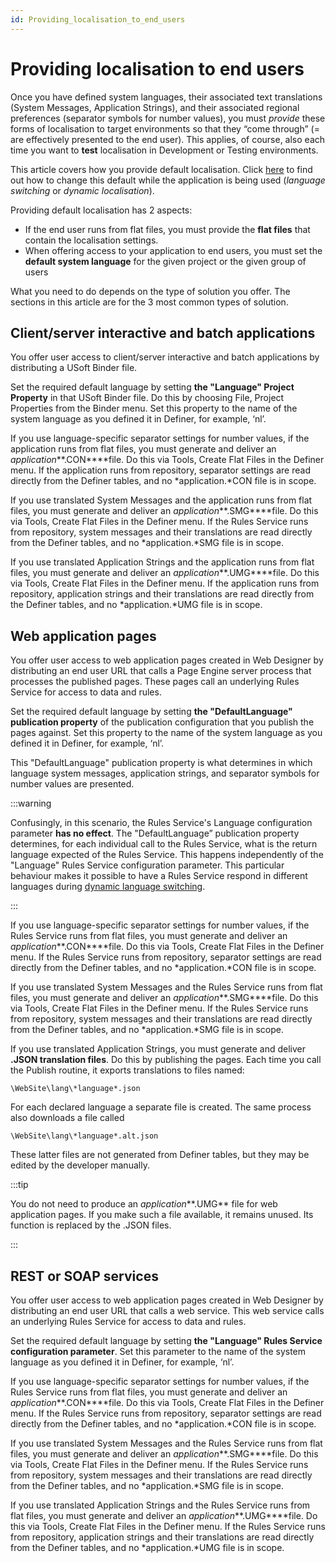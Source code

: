 ```yaml
---
id: Providing_localisation_to_end_users
---
```


# Providing localisation to end users

Once you have defined system languages, their associated text translations (System Messages, Application Strings), and their associated regional preferences (separator symbols for number values), you must *provide* these forms of localisation to target environments so that they “come through” (= are effectively presented to the end user). This applies, of course, also each time you want to **test** localisation in Development or Testing environments.

This article covers how you provide default localisation. Click [here](/Modeller_and_Rules_Engine/Localising_your_application/Dynamic_language_switching.md) to find out how to change this default while the application is being used (*language switching* or *dynamic localisation*).

Providing default localisation has 2 aspects:

- If the end user runs from flat files, you must provide the **flat files** that contain the localisation settings.
- When offering access to your application to end users, you must set the **default system language** for the given project or the given group of users

What you need to do depends on the type of solution you offer. The sections in this article are for the 3 most common types of solution.

## Client/server interactive and batch applications

You offer user access to client/server interactive and batch applications by distributing a USoft Binder file.

Set the required default language by setting **the "Language" Project Property** in that USoft Binder file. Do this by choosing File, Project Properties from the Binder menu. Set this property to the name of the system language as you defined it in Definer, for example, ‘nl’.

If you use language-specific separator settings for number values, if the application runs from flat files, you must generate and deliver an *application***.CON****file. Do this via Tools, Create Flat Files in the Definer menu. If the application runs from repository, separator settings are read directly from the Definer tables, and no *application.*CON file is in scope.

If you use translated System Messages and the application runs from flat files, you must generate and deliver an *application***.SMG****file. Do this via Tools, Create Flat Files in the Definer menu. If the Rules Service runs from repository, system messages and their translations are read directly from the Definer tables, and no *application.*SMG file is in scope.

If you use translated Application Strings and the application runs from flat files, you must generate and deliver an *application***.UMG****file. Do this via Tools, Create Flat Files in the Definer menu. If the application runs from repository, application strings and their translations are read directly from the Definer tables, and no *application.*UMG file is in scope.

## Web application pages

You offer user access to web application pages created in Web Designer by distributing an end user URL that calls a Page Engine server process that processes the published pages. These pages call an underlying Rules Service for access to data and rules.

Set the required default language by setting **the "DefaultLanguage" publication property** of the publication configuration that you publish the pages against. Set this property to the name of the system language as you defined it in Definer, for example, ‘nl’.

This "DefaultLanguage" publication property is what determines in which language system messages, application strings, and separator symbols for number values are presented.


:::warning

Confusingly, in this scenario, the Rules Service's Language configuration parameter **has no effect**.
The "DefaultLanguage” publication property determines, for each individual call to the Rules Service, what is the return language expected of the Rules Service. This happens independently of the "Language" Rules Service configuration parameter. This particular behaviour makes it possible to have a Rules Service respond in different languages during [dynamic language switching](/Modeller_and_Rules_Engine/Localising_your_application/Dynamic_language_switching.md).

:::

If you use language-specific separator settings for number values, if the Rules Service runs from flat files, you must generate and deliver an *application***.CON****file. Do this via Tools, Create Flat Files in the Definer menu. If the Rules Service runs from repository, separator settings are read directly from the Definer tables, and no *application.*CON file is in scope.

If you use translated System Messages and the Rules Service runs from flat files, you must generate and deliver an *application***.SMG****file. Do this via Tools, Create Flat Files in the Definer menu. If the Rules Service runs from repository, system messages and their translations are read directly from the Definer tables, and no *application.*SMG file is in scope.

If you use translated Application Strings, you must generate and deliver **.JSON translation files**. Do this by publishing the pages. Each time you call the Publish routine, it exports translations to files named:

```
\WebSite\lang\*language*.json
```

For each declared language a separate file is created. The same process also downloads a file called

```
\WebSite\lang\*language*.alt.json
```

These latter files are not generated from Definer tables, but they may be edited by the developer manually.


:::tip

You do not need to produce an *application***.UMG** file for web application pages. If you make such a file available, it remains unused. Its function is replaced by the .JSON files.

:::

## REST or SOAP services

You offer user access to web application pages created in Web Designer by distributing an end user URL that calls a web service. This web service calls an underlying Rules Service for access to data and rules.

Set the required default language by setting **the "Language" Rules Service configuration parameter**. Set this parameter to the name of the system language as you defined it in Definer, for example, ‘nl’.

If you use language-specific separator settings for number values, if the Rules Service runs from flat files, you must generate and deliver an *application***.CON****file. Do this via Tools, Create Flat Files in the Definer menu. If the Rules Service runs from repository, separator settings are read directly from the Definer tables, and no *application.*CON file is in scope.

If you use translated System Messages and the Rules Service runs from flat files, you must generate and deliver an *application***.SMG****file. Do this via Tools, Create Flat Files in the Definer menu. If the Rules Service runs from repository, system messages and their translations are read directly from the Definer tables, and no *application.*SMG file is in scope.

If you use translated Application Strings and the Rules Service runs from flat files, you must generate and deliver an *application***.UMG****file. Do this via Tools, Create Flat Files in the Definer menu. If the Rules Service runs from repository, application strings and their translations are read directly from the Definer tables, and no *application.*UMG file is in scope.